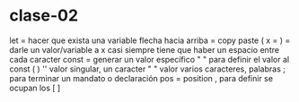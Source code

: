 # clase-02
let = hacer que exista una variable
flecha hacia arriba = copy paste
( x = ) = darle un valor/variable a x
casi siempre tiene que haber un espacio entre cada caracter
const = generar un valor específico
" " para definir el valor al const (  ) 
'' valor singular, un caracter " " valor varios caracteres, palabras
; para terminar un mandato o declaración
pos = position , para definir se ocupan los [ ]

